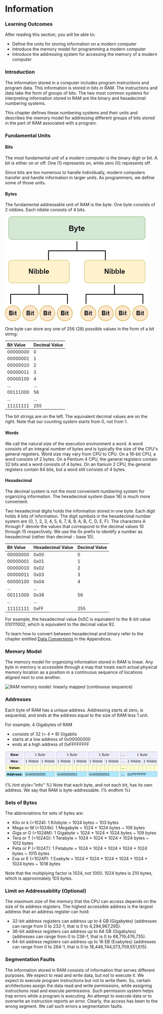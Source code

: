 # Information

### Learning Outcomes

After reading this section, you will be able to:

* Define the units for storing information on a modern computer
* Introduce the memory model for programming a modern computer
* Introduce the addressing system for accessing the memory of a modern computer

### Introduction

The information stored in a computer includes program instructions and program data.  This information is stored in bits in RAM.  The instructions and data take the form of groups of bits.  The two most common systems for interpreting information stored in RAM are the binary and hexadecimal numbering systems. 

This chapter defines these numbering systems and their units and describes the memory model for addressing different groups of bits stored in the part of RAM associated with a program.

### Fundamental Units

#### Bits

The most fundamental unit of a modern computer is the binary digit or bit.  A bit is either on or off.  One \(1\) represents on, while zero \(0\) represents off. 

Since bits are too numerous to handle individually, modern computers transfer and handle information in larger units.  As programmers, we define some of those units. 

#### Bytes

The fundamental addressable unit of RAM is the byte.  One byte consists of 2 nibbles.  Each nibble consists of 4 bits.

![Byte, nibble, and bit breakdown illustration](/img/bytenibbit.jpg)

One byte can store any one of 256 \(28\) possible values in the form of a bit string: 

| Bit Value | Decimal Value |
| :--- | :--- |
| 00000000 | 0 |
| 00000001 | 1 |
| 00000010 | 2 |
| 00000011 | 3 |
| 00000100 | 4 |
| ... | ... |
| 00111000 | 56 |
| ... | ... |
| 11111111 | 255 |

The bit strings are on the left.  The equivalent decimal values are on the right.  Note that our counting system starts from 0, not from 1.

#### Words

We call the natural size of the execution environment a word. A word consists of an integral number of bytes and is typically the size of the CPU's general registers. Word size may vary from CPU to CPU. On a 16-bit CPU, a word consists of 2 bytes. On a Pentium 4 CPU, the general registers contain 32 bits and a word consists of 4 bytes. On an Itanium 2 CPU, the general registers contain 64 bits, but a word still consists of 4 bytes.

#### Hexadecimal

The decimal system is not the most convenient numbering system for organizing information.  The hexadecimal system \(base 16\) is much more convenient. 

Two hexadecimal digits holds the information stored in one byte.  Each digit holds 4 bits of information.  The digit symbols in the hexadecimal number system are {0, 1, 2, 3, 4, 5, 6, 7, 8, 9, A, B, C, D, E, F}.  The characters A through F denote the values that correspond to the decimal values 10 through 15 respectively.  We use the 0x prefix to identify a number as hexadecimal \(rather than decimal - base 10\).

| Bit Value | Hexadecimal Value | Decimal Value |
| :--- | :--- | :--- |
| 00000000 | 0x00 | 0 |
| 00000001 | 0x01 | 1 |
| 00000010 | 0x02 | 2 |
| 00000011 | 0x03 | 3 |
| 00000100 | 0x04 | 4 |
| ... | ... |  |
| 00111000 | 0x38 | 56 |
| ... | ... |  |
| 11111111 | 0xFF | 255 |

For example, the hexadecimal value 0x5C is equivalent to the 8-bit value 010111002, which is equivalent to the decimal value 92. 

To learn how to convert between hexadecimal and binary refer to the chapter entitled [Data Conversions](../Resources-Appendices/data-conversions.md) in the Appendices.

### Memory Model

The memory model for organizing information stored in RAM is linear.  Any byte in memory is accessible through a map that treats each actual physical memory location as a position in a continuous sequence of locations aligned next to one another.

![RAM memory model: linearly mapped \(continuous sequence\)](https://ict.senecacollege.ca//~ipc144/pages/images/ram.png)

### Addresses

Each byte of RAM has a unique address.  Addressing starts at zero, is sequential, and ends at the address equal to the size of RAM less 1 unit. 

For example, 4 Gigabytes of RAM

* consists of 32 \(= 4 \* 8\) Gigabits
* starts at a low address of 0x00000000
* ends at a high address of 0xFFFFFFFF

![](/img/image21.png)

{% hint style="info" %}
Note that each byte, and not each bit, has its own address. We say that RAM is byte-addressable.
{% endhint %}

### Sets of Bytes

The abbreviations for sets of bytes are:

* Kilo or k \(=1024\): 1 Kilobyte = 1024 bytes ~ 103 bytes
* Mega or M \(=1024k\): 1 Megabyte = 1024 \* 1024 bytes ~ 106 bytes
* Giga or G \(=1024M\): 1 Gigabyte = 1024 \* 1024 \* 1024 bytes ~ 109 bytes
* Tera or T \(=1024G\): 1 Terabyte = 1024 \* 1024 \* 1024 \* 1024 bytes ~ 1012 bytes
* Peta or P \(=1024T\): 1 Petabyte = 1024 \* 1024 \* 1024 \* 1024 \* 1024 bytes ~ 1015 bytes
* Exa or E \(=1024P\): 1 Exabyte = 1024 \* 1024 \* 1024 \* 1024 \* 1024 \* 1024 bytes ~ 1018 bytes

Note that the multiplying factor is 1024, not 1000.  1024 bytes is 210 bytes, which is approximately 103 bytes.

### Limit on Addressability \(Optional\)

The maximum size of the memory that the CPU can access depends on the size of its address registers.  The highest accessible address is the largest address that an address register can hold: 

* 32-bit address registers can address up to 4 GB \(Gigabytes\) \(addresses can range from 0 to 232-1, that is 0 to 4,294,967,295\). 
* 36-bit address registers can address up to 64 GB \(Gigabytes\) \(addresses can range from 0 to 236-1, that is 0 to 68,719,476,735\). 
* 64-bit address registers can address up to 16 EB \(Exabytes\) \(addresses can range from 0 to 264-1, that is 0 to 18,446,744,073,709,551,615\). 

### Segmentation Faults

The information stored in RAM consists of information that serves different purposes. We expect to read and write data, but not to execute it. We expect to execute program instructions but not to write them. So, certain architectures assign the data read and write permissions, while assigning instructions read and execute permissions. Such permission system helps trap errors while a program is executing. An attempt to execute data or to overwrite an instruction reports an error. Clearly, the access has been to the wrong segment. We call such errors a segmentation faults.

